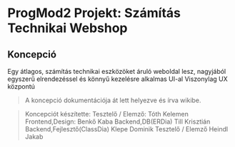 # ProgMod2 Projekt: Számítás Technikai Webshop

## Koncepció

Egy átlagos, számítás technikai eszközöket áruló weboldal lesz, nagyjából egyszerű elrendezéssel
és könnyű kezelésre alkalmas UI-al
Viszonylag UX központú

> A koncepció dokumentációja át lett helyezve és írva wikibe.

> Koncepciót készítette:
    Tesztelő / Elemző:                     Tóth Kelemen
    Frontend,Design:            Benkő Kaba
    Backend,DB(ERDia)           Till Krisztián
    Backend,Fejlesztő(ClassDia) Klepe Dominik
    Tesztelő / Elemző                    Heindl Jakab